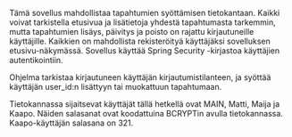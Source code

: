 Tämä sovellus mahdollistaa tapahtumien syöttämisen tietokantaan.
Kaikki voivat tarkistella etusivua ja lisätietoja yhdestä tapahtumasta tarkemmin, mutta tapahtumien lisäys, päivitys ja poisto on rajattu kirjautuneille käyttäjille.
Kaikkien on mahdollista rekisteröityä käyttäjäksi sovelluksen etusivu-näkymässä.
Sovellus käyttää Spring Security -kirjastoa käyttäjien autentikointiin.

Ohjelma tarkistaa kirjautuneen käyttäjän kirjautumistilanteen, ja syöttää käyttäjän user_id:n lisättyyn tai muokattuun tapahtumaan.

Tietokannassa sijaitsevat käyttäjät tällä hetkellä ovat
MAIN, Matti, Maija ja Kaapo.
Näiden salasanat ovat koodattuina BCRYPTin avulla tietokannassa.
Kaapo-käyttäjän salasana on 321.
